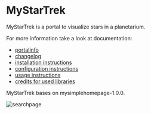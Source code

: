 # MyStarTrek

MyStarTrek is a portal to visualize stars in a planetarium.

For more information take a look at documentation:
- [portalinfo](docs/INFO.md)
- [changelog](docs/CHANGELOG.md) 
- [installation instructions](docs/INSTALL.md)
- [configuration instructions](docs/CONFIGURATION.md)
- [usage instructions](docs/DATAIMPORT.md)
- [credits for used libraries](docs/CREDITS.md)

MyStarTrek bases on mysimplehomepage-1.0.0.

![searchpage](images/searchpage-x400.png)